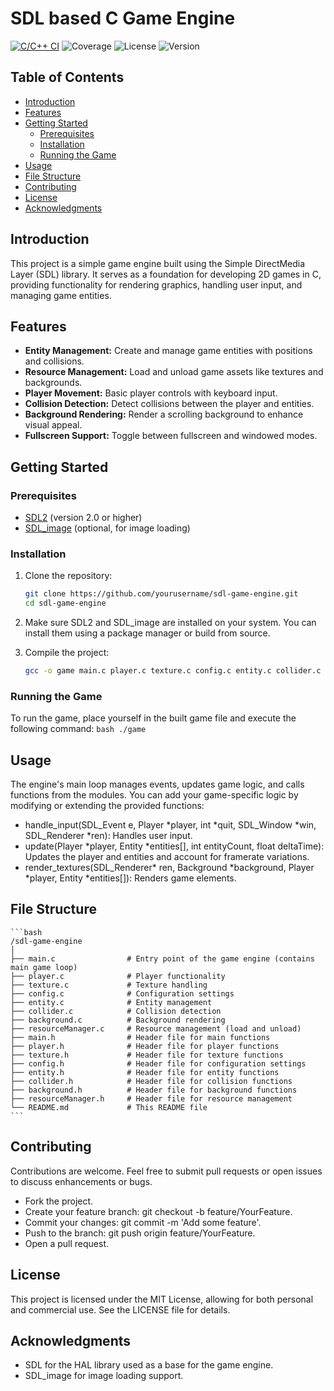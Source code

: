 # SDL based C Game Engine
[![C/C++ CI](https://github.com/amaury-bonneau/C-Game-Engine/actions/workflows/c-cpp.yml/badge.svg)](https://github.com/amaury-bonneau/C-Game-Engine/actions/workflows/c-cpp.yml)
![Coverage](https://img.shields.io/codecov/c/github/username/repo.svg)
![License](https://img.shields.io/badge/license-MIT-blue.svg)
![Version](https://img.shields.io/badge/version-0.x.x-blue.svg)


## Table of Contents
- [Introduction](#introduction)
- [Features](#features)
- [Getting Started](#getting-started)
  - [Prerequisites](#prerequisites)
  - [Installation](#installation)
  - [Running the Game](#running-the-game)
- [Usage](#usage)
- [File Structure](#file-structure)
- [Contributing](#contributing)
- [License](#license)
- [Acknowledgments](#acknowledgments)

## Introduction
This project is a simple game engine built using the Simple DirectMedia Layer (SDL) library. It serves as a foundation for developing 2D games in C, providing functionality for rendering graphics, handling user input, and managing game entities.

## Features
- **Entity Management:** Create and manage game entities with positions and collisions.
- **Resource Management:** Load and unload game assets like textures and backgrounds.
- **Player Movement:** Basic player controls with keyboard input.
- **Collision Detection:** Detect collisions between the player and entities.
- **Background Rendering:** Render a scrolling background to enhance visual appeal.
- **Fullscreen Support:** Toggle between fullscreen and windowed modes.

## Getting Started

### Prerequisites
- [SDL2](https://www.libsdl.org/download-2.0.php) (version 2.0 or higher)
- [SDL_image](https://github.com/libsdl-org/SDL_image) (optional, for image loading)

### Installation
1. Clone the repository:
   ```bash
   git clone https://github.com/yourusername/sdl-game-engine.git
   cd sdl-game-engine
   ```
2. Make sure SDL2 and SDL_image are installed on your system. You can install them using a package manager or build from source.

3. Compile the project:
    ```bash
    gcc -o game main.c player.c texture.c config.c entity.c collider.c background.c resourceManager.c -lSDL2 -lSDL2_image
    ```
### Running the Game
To run the game, place yourself in the built game file and execute the following command:
    ```bash
    ./game
    ```

## Usage
The engine's main loop manages events, updates game logic, and calls functions from the modules. You can add your game-specific logic by modifying or extending the provided functions:

- handle_input(SDL_Event e, Player *player, int *quit, SDL_Window *win, SDL_Renderer *ren): Handles user input.
- update(Player *player, Entity *entities[], int entityCount, float deltaTime): Updates the player and entities and account for framerate variations.
- render_textures(SDL_Renderer* ren, Background *background, Player *player, Entity *entities[]): Renders game elements.

## File Structure

    ```bash
    /sdl-game-engine
    │
    ├── main.c                # Entry point of the game engine (contains main game loop)
    ├── player.c              # Player functionality
    ├── texture.c             # Texture handling
    ├── config.c              # Configuration settings
    ├── entity.c              # Entity management
    ├── collider.c            # Collision detection
    ├── background.c          # Background rendering
    ├── resourceManager.c     # Resource management (load and unload)
    ├── main.h                # Header file for main functions
    ├── player.h              # Header file for player functions
    ├── texture.h             # Header file for texture functions
    ├── config.h              # Header file for configuration settings
    ├── entity.h              # Header file for entity functions
    ├── collider.h            # Header file for collision functions
    ├── background.h          # Header file for background functions
    ├── resourceManager.h     # Header file for resource management
    └── README.md             # This README file
    ```

## Contributing
Contributions are welcome. Feel free to submit pull requests or open issues to discuss enhancements or bugs.

- Fork the project.
- Create your feature branch: git checkout -b feature/YourFeature.
- Commit your changes: git commit -m 'Add some feature'.
- Push to the branch: git push origin feature/YourFeature.
- Open a pull request.

## License
This project is licensed under the MIT License, allowing for both personal and commercial use. See the LICENSE file for details.

## Acknowledgments
- SDL for the HAL library used as a base for the game engine.
- SDL_image for image loading support.
